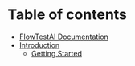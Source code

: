 # Table of contents

* [FlowTestAI Documentation](README.md)
* [Introduction](installation/README.md)
  * [Getting Started](installation/getting-started.md)

